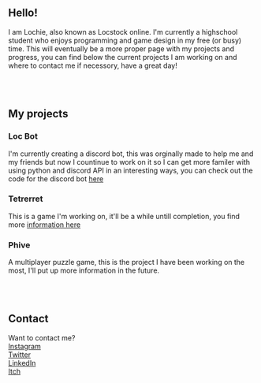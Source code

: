 ## Hello!

I am Lochie, also known as Locstock online. I'm currently a highschool student who enjoys programming and game design in my free (or busy) time. This will eventually be a more proper page with my projects and progress, you can find below the current projects I am working on and where to contact me if necessory, have a great day!

<br/>
<br/>

## My projects

### Loc Bot
I'm currently creating a discord bot, this was orginally made to help me and my friends but now I countinue to work on it so I can get more familer with using python and discord API in an interesting ways, you can check out the code for the discord bot [here](https://github.com/Locstock04/LocBot) 

### Tetrerret
This is a game I'm working on, it'll be a while untill completion, you find more [information here](https://locstock04.github.io/Tetrerret/)

### Phive
A multiplayer puzzle game, this is the project I have been working on the most, I'll put up more information in the future.

<br/>
<br/>

## Contact
Want to contact me?
<br/>
[Instagram](https://www.instagram.com/locstock04/)
<br/>
[Twitter](https://twitter.com/Locstock04)
<br/>
[LinkedIn](https://www.linkedin.com/in/lochlan-mcdonald-936127209/) 
<br/>
[Itch](https://locstock04.itch.io/)

